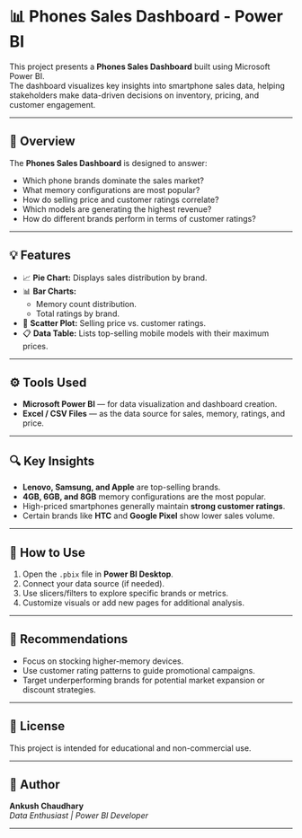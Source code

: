 # 📊 Phones Sales Dashboard - Power BI

This project presents a **Phones Sales Dashboard** built using Microsoft Power BI.  
The dashboard visualizes key insights into smartphone sales data, helping stakeholders make data-driven decisions on inventory, pricing, and customer engagement.

---

## 📌 Overview

The **Phones Sales Dashboard** is designed to answer:
- Which phone brands dominate the sales market?
- What memory configurations are most popular?
- How do selling price and customer ratings correlate?
- Which models are generating the highest revenue?
- How do different brands perform in terms of customer ratings?

---

## 💡 Features

- 📈 **Pie Chart:** Displays sales distribution by brand.
- 📊 **Bar Charts:**  
  - Memory count distribution.
  - Total ratings by brand.
- 💸 **Scatter Plot:** Selling price vs. customer ratings.
- 📋 **Data Table:** Lists top-selling mobile models with their maximum prices.

---

## ⚙️ Tools Used

- **Microsoft Power BI** — for data visualization and dashboard creation.
- **Excel / CSV Files** — as the data source for sales, memory, ratings, and price.

---

## 🔍 Key Insights

- **Lenovo, Samsung, and Apple** are top-selling brands.
- **4GB, 6GB, and 8GB** memory configurations are the most popular.
- High-priced smartphones generally maintain **strong customer ratings**.
- Certain brands like **HTC** and **Google Pixel** show lower sales volume.

---

## 📂 How to Use

1. Open the `.pbix` file in **Power BI Desktop**.
2. Connect your data source (if needed).
3. Use slicers/filters to explore specific brands or metrics.
4. Customize visuals or add new pages for additional analysis.

---

## 🚀 Recommendations

- Focus on stocking higher-memory devices.
- Use customer rating patterns to guide promotional campaigns.
- Target underperforming brands for potential market expansion or discount strategies.

---

## 📄 License

This project is intended for educational and non-commercial use.

---

## 👤 Author

**Ankush Chaudhary**  
_Data Enthusiast | Power BI Developer_

---

